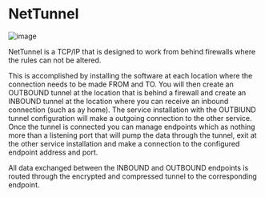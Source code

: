 # NetTunnel

![image](https://github.com/NTDLS/NetTunnel/assets/11428567/7be6ad6b-e1e6-4b48-b764-e07e2fa219e0)

NetTunnel is a TCP/IP that is designed to work from behind firewalls where the rules can not be altered. 

This is accomplished by installing the software at each location where the connection needs to be made FROM and TO. You will then create an OUTBOUND tunnel at the location that is behind a firewall and create an INBOUND tunnel at the location where you can receive an inbound connection (such as ay home). The service installation with the OUTBIUND tunnel configuration will make a outgoing connection to the other service.
Once the tunnel is connected you can manage endpoints which as nothing more than a listening port that will pump the data through the tunnel, exit at the other service installation and make a connection to the configured endpoint address and port.

All data exchanged between the INBOUND and OUTBOUND endpoints is routed through the encrypted and compressed tunnel to the corresponding endpoint.

